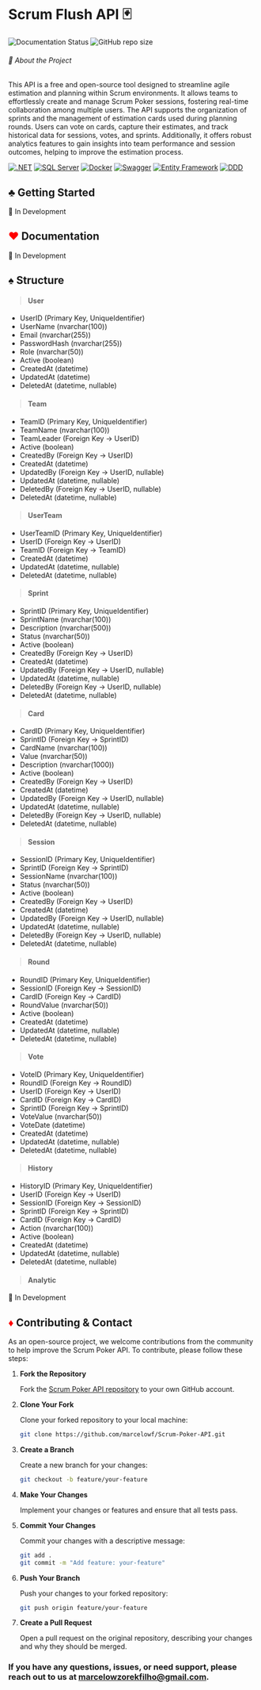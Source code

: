 # Scrum Flush API 🃏

![Documentation Status](https://img.shields.io/badge/docs-up--to--date-brightgreen?style=for-the-badge)
![GitHub repo size](https://img.shields.io/github/repo-size/marcelowf/Scrum_Flush_Api?style=for-the-badge) 

###### 🚀 About the Project
This API is a free and open-source tool designed to streamline agile estimation and planning within Scrum environments. It allows teams to effortlessly create and manage Scrum Poker sessions, fostering real-time collaboration among multiple users. The API supports the organization of sprints and the management of estimation cards used during planning rounds. Users can vote on cards, capture their estimates, and track historical data for sessions, votes, and sprints. Additionally, it offers robust analytics features to gain insights into team performance and session outcomes, helping to improve the estimation process.

[![.NET](https://img.shields.io/badge/.NET-512BD4?style=for-the-badge&logo=.net&logoColor=white)](https://dotnet.microsoft.com/) [![SQL Server](https://img.shields.io/badge/SQL_Server-CC2927?style=for-the-badge&logo=microsoft-sql-server&logoColor=white)](https://www.microsoft.com/en-us/sql-server) [![Docker](https://img.shields.io/badge/Docker-2496ED?style=for-the-badge&logo=docker&logoColor=white)](https://www.docker.com/) [![Swagger](https://img.shields.io/badge/Swagger-85EA2D?style=for-the-badge&logo=swagger&logoColor=black)](https://swagger.io/) [![Entity Framework](https://img.shields.io/badge/Entity_Framework-86B049?style=for-the-badge&logo=entity-framework&logoColor=white)](https://docs.microsoft.com/en-us/ef/) [![DDD](https://img.shields.io/badge/DDD-1B4F72?style=for-the-badge&logo=none&logoColor=white)](https://www.domainlanguage.com/ddd/)

## ♣️ Getting Started
🚩 In Development

## <span style="color:red;">♥️</span> Documentation
🚩 In Development

## ♠️ Structure

> #### User
* UserID (Primary Key, UniqueIdentifier)
* UserName (nvarchar(100))
* Email (nvarchar(255))
* PasswordHash (nvarchar(255))
* Role (nvarchar(50))
* Active (boolean)
* CreatedAt (datetime)
* UpdatedAt (datetime)
* DeletedAt (datetime, nullable)

> #### Team
* TeamID (Primary Key, UniqueIdentifier)
* TeamName (nvarchar(100))
* TeamLeader (Foreign Key -> UserID)
* Active (boolean)
* CreatedBy (Foreign Key -> UserID)
* CreatedAt (datetime)
* UpdatedBy (Foreign Key -> UserID, nullable)
* UpdatedAt (datetime, nullable)
* DeletedBy (Foreign Key -> UserID, nullable)
* DeletedAt (datetime, nullable)

> #### UserTeam
* UserTeamID (Primary Key, UniqueIdentifier)
* UserID (Foreign Key -> UserID)
* TeamID (Foreign Key -> TeamID)
* CreatedAt (datetime)
* UpdatedAt (datetime, nullable)
* DeletedAt (datetime, nullable)

> #### Sprint
* SprintID (Primary Key, UniqueIdentifier)
* SprintName (nvarchar(100))
* Description (nvarchar(500))
* Status (nvarchar(50))
* Active (boolean)
* CreatedBy (Foreign Key -> UserID)
* CreatedAt (datetime)
* UpdatedBy (Foreign Key -> UserID, nullable)
* UpdatedAt (datetime, nullable)
* DeletedBy (Foreign Key -> UserID, nullable)
* DeletedAt (datetime, nullable)

> #### Card
* CardID (Primary Key, UniqueIdentifier)
* SprintID (Foreign Key -> SprintID)
* CardName (nvarchar(100))
* Value (nvarchar(50))
* Description (nvarchar(1000))
* Active (boolean)
* CreatedBy (Foreign Key -> UserID)
* CreatedAt (datetime)
* UpdatedBy (Foreign Key -> UserID, nullable)
* UpdatedAt (datetime, nullable)
* DeletedBy (Foreign Key -> UserID, nullable)
* DeletedAt (datetime, nullable)

> #### Session
* SessionID (Primary Key, UniqueIdentifier)
* SprintID (Foreign Key -> SprintID)
* SessionName (nvarchar(100))
* Status (nvarchar(50))
* Active (boolean)
* CreatedBy (Foreign Key -> UserID)
* CreatedAt (datetime)
* UpdatedBy (Foreign Key -> UserID, nullable)
* UpdatedAt (datetime, nullable)
* DeletedBy (Foreign Key -> UserID, nullable)
* DeletedAt (datetime, nullable)

> #### Round
* RoundID (Primary Key, UniqueIdentifier)
* SessionID (Foreign Key -> SessionID)
* CardID (Foreign Key -> CardID)
* RoundValue (nvarchar(50))
* Active (boolean)
* CreatedAt (datetime)
* UpdatedAt (datetime, nullable)
* DeletedAt (datetime, nullable)

> #### Vote
* VoteID (Primary Key, UniqueIdentifier)
* RoundID (Foreign Key -> RoundID)
* UserID (Foreign Key -> UserID)
* CardID (Foreign Key -> CardID)
* SprintID (Foreign Key -> SprintID)
* VoteValue (nvarchar(50))
* VoteDate (datetime)
* CreatedAt (datetime)
* UpdatedAt (datetime, nullable)
* DeletedAt (datetime, nullable)

> #### History
* HistoryID (Primary Key, UniqueIdentifier)
* UserID (Foreign Key -> UserID)
* SessionID (Foreign Key -> SessionID)
* SprintID (Foreign Key -> SprintID)
* CardID (Foreign Key -> CardID)
* Action (nvarchar(100))
* Active (boolean)
* CreatedAt (datetime)
* UpdatedAt (datetime, nullable)
* DeletedAt (datetime, nullable)

> #### Analytic
🚩 In Development

## <span style="color:red;">♦️</span> Contributing & Contact

As an open-source project, we welcome contributions from the community to help improve the Scrum Poker API. To contribute, please follow these steps:

1. **Fork the Repository**
   
    Fork the [Scrum Poker API repository](https://github.com/marcelowf/Scrum_Flush_Api) to your own GitHub account.

2. **Clone Your Fork**
   
    Clone your forked repository to your local machine:
    ```bash
    git clone https://github.com/marcelowf/Scrum-Poker-API.git
    ```
    
3. **Create a Branch**
   
    Create a new branch for your changes:
    ```bash
    git checkout -b feature/your-feature
    ```

4. **Make Your Changes**
   
    Implement your changes or features and ensure that all tests pass.

5. **Commit Your Changes**
   
    Commit your changes with a descriptive message:
    ```bash
    git add .
    git commit -m "Add feature: your-feature"
    ```
6. **Push Your Branch**
   
    Push your changes to your forked repository:
    ```bash
    git push origin feature/your-feature
    ```
7. **Create a Pull Request**
    
    Open a pull request on the original repository, describing your changes and why they should be merged.

### If you have any questions, issues, or need support, please reach out to us at marcelowzorekfilho@gmail.com.
